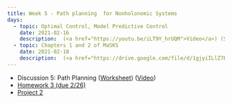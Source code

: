 ```yaml
---
title: Week 5 - Path planning  for Nonholonomic Systems
days:
  - topic: Optimal Control, Model Predictive Control 
    date: 2021-02-16
    description:  (<a href="https://youtu.be/iLT9Y_hrUQM">Video</a>) (Scribe Notes) <br /> Reading 
  - topic: Chapters 1 and 2 of MaSKS
    date: 2021-02-18
    description:  (<a href="https://drive.google.com/file/d/1gjyiILlZ7BEuUk6nonSbYdbmL7B5WHbk/view?usp=sharing">Slides</a>) (<a href="https://youtu.be/jctQOzluyf0">Video</a>) (Scribe Notes) <br /> Reading - MaSKS Ch 1, 2
---
```


- Discussion 5: Path Planning ([Worksheet](../assets/discussions/106B_Dis_5_Worksheet-2.pdf)) (<a href="https://youtu.be/0OLU0cCsXCM">Video</a>)
- [Homework 3 (due 2/26)](../assets/hw/hw3.zip)
- [Project 2](../assets/projects/EECS_106B_project2-3.pdf)

